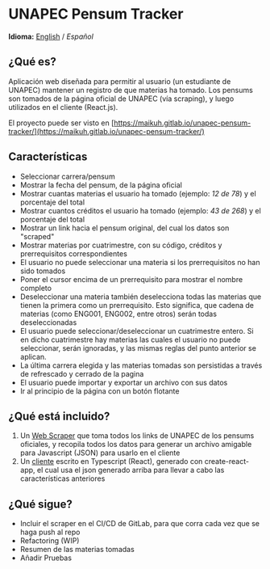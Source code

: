 # UNAPEC Pensum Tracker

**Idioma:** [English](../README.md) / _Español_

## ¿Qué es?

Aplicación web diseñada para permitir al usuario (un estudiante de UNAPEC) mantener un registro de que materias ha tomado. Los pensums son tomados de la página oficial de UNAPEC (vía scraping), y luego utilizados en el cliente (React.js).

El proyecto puede ser visto en [https://maikuh.gitlab.io/unapec-pensum-tracker/](https://maikuh.gitlab.io/unapec-pensum-tracker/)

## Características

-   Seleccionar carrera/pensum
-   Mostrar la fecha del pensum, de la página oficial
-   Mostrar cuantas materias el usuario ha tomado (ejemplo: _12 de 78_) y el porcentaje del total
-   Mostrar cuantos créditos el usuario ha tomado (ejemplo: _43 de 268_) y el porcentaje del total
-   Mostrar un link hacia el pensum original, del cual los datos son "scraped"
-   Mostrar materias por cuatrimestre, con su código, créditos y prerrequisitos correspondientes
-   El usuario no puede seleccionar una materia si los prerrequisitos no han sido tomados
-   Poner el cursor encima de un prerrequisito para mostrar el nombre completo
-   Deseleccionar una materia también deselecciona todas las materias que tienen la primera como un prerrequisito. Esto significa, que cadena de materias (como ENG001, ENG002, entre otros) serán todas deseleccionadas
-   El usuario puede seleccionar/deseleccionar un cuatrimestre entero. Si en dicho cuatrimestre hay materias las cuales el usuario no puede seleccionar, serán ignoradas, y las mismas reglas del punto anterior se aplican.
-   La última carrera elegida y las materias tomadas son persistidas a través de refrescado y cerrado de la pagina
-   El usuario puede importar y exportar un archivo con sus datos
-   Ir al principio de la página con un botón flotante

## ¿Qué está incluido?

1. Un [Web Scraper](scraper) que toma todos los links de UNAPEC de los pensums oficiales, y recopila todos los datos para generar un archivo amigable para Javascript (JSON) para usarlo en el cliente
2. Un [cliente](client) escrito en Typescript (React), generado con create-react-app, el cual usa el json generado arriba para llevar a cabo las características anteriores

## ¿Qué sigue?

-   Incluir el scraper en el CI/CD de GitLab, para que corra cada vez que se haga push al repo
-   Refactoring (WIP)
-   Resumen de las materias tomadas
-   Añadir Pruebas

